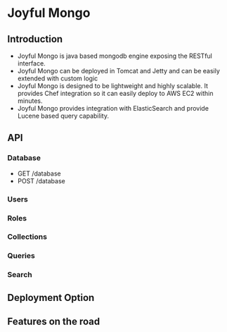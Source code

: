 # Joyful Mongo

## Introduction

* Joyful Mongo is java based mongodb engine exposing the RESTful interface.
* Joyful Mongo can be deployed in Tomcat and Jetty and can be easily extended with custom logic
* Joyful Mongo is designed to be lightweight and highly scalable. It provides Chef integration so it can easily deploy
 to AWS EC2 within minutes.
* Joyful Mongo provides integration with ElasticSearch and provide Lucene based query capability.

## API

### Database

* GET /database
* POST /database

### Users

### Roles

### Collections

### Queries

### Search

## Deployment Option

## Features on the road
